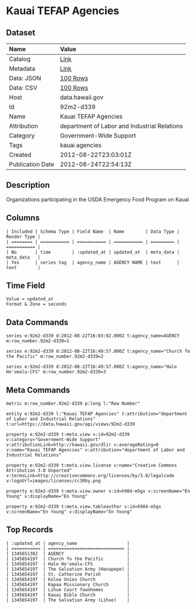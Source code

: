 # Kauai TEFAP Agencies

## Dataset

| Name | Value |
| :--- | :---- |
| Catalog | [Link](https://catalog.data.gov/dataset/kauai-tefap-agencies-16244) |
| Metadata | [Link](https://data.hawaii.gov/api/views/92m2-d339) |
| Data: JSON | [100 Rows](https://data.hawaii.gov/api/views/92m2-d339/rows.json?max_rows=100) |
| Data: CSV | [100 Rows](https://data.hawaii.gov/api/views/92m2-d339/rows.csv?max_rows=100) |
| Host | data.hawaii.gov |
| Id | 92m2-d339 |
| Name | Kauai TEFAP Agencies |
| Attribution | department of Labor and Industrial Relations |
| Category | Government-Wide Support |
| Tags | kauai agencies |
| Created | 2012-08-22T23:03:01Z |
| Publication Date | 2012-08-24T22:54:13Z |

## Description

Organizations participating in the USDA Emergency Food Program on Kauai

## Columns

```ls
| Included | Schema Type | Field Name  | Name        | Data Type | Render Type |
| ======== | =========== | =========== | =========== | ========= | =========== |
| No       | time        | :updated_at | updated_at  | meta_data | meta_data   |
| Yes      | series tag  | agency_name | AGENCY NAME | text      | text        |
```

## Time Field

```ls
Value = updated_at
Format & Zone = seconds
```

## Data Commands

```ls
series e:92m2-d339 d:2012-08-22T16:03:02.000Z t:agency_name=AGENCY m:row_number.92m2-d339=1

series e:92m2-d339 d:2012-08-22T16:49:57.000Z t:agency_name="Church fo the Pacific" m:row_number.92m2-d339=2

series e:92m2-d339 d:2012-08-22T16:49:57.000Z t:agency_name="Hale Ho'omalu-CFS" m:row_number.92m2-d339=3
```

## Meta Commands

```ls
metric m:row_number.92m2-d339 p:long l:"Row Number"

entity e:92m2-d339 l:"Kauai TEFAP Agencies" t:attribution="department of Labor and Industrial Relations" t:url=https://data.hawaii.gov/api/views/92m2-d339

property e:92m2-d339 t:meta.view v:id=92m2-d339 v:category="Government-Wide Support" v:attributionLink=http://hawaii.gov/dlir v:averageRating=0 v:name="Kauai TEFAP Agencies" v:attribution="department of Labor and Industrial Relations"

property e:92m2-d339 t:meta.view.license v:name="Creative Commons Attribution 3.0 Unported" v:termsLink=http://creativecommons.org/licenses/by/3.0/legalcode v:logoUrl=images/licenses/cc30by.png

property e:92m2-d339 t:meta.view.owner v:id=h984-m5gx v:screenName="En Young" v:displayName="En Young"

property e:92m2-d339 t:meta.view.tableauthor v:id=h984-m5gx v:screenName="En Young" v:displayName="En Young"
```

## Top Records

```ls
| :updated_at | agency_name                   | 
| =========== | ============================= | 
| 1345651382  | AGENCY                        | 
| 1345654197  | Church fo the Pacific         | 
| 1345654197  | Hale Ho'omalu-CFS             | 
| 1345654197  | The Salvation Army (Hanapepe) | 
| 1345654197  | St. Catherine Parish          | 
| 1345654197  | Koloa Union Church            | 
| 1345654197  | Kapaa Missionary Church       | 
| 1345654197  | Lihue Court Townhomes         | 
| 1345654197  | Kauai Bible Church            | 
| 1345654197  | The Salvation Army (Lihue)    | 
```